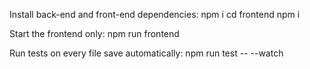 Install back-end and front-end dependencies:
npm i
cd frontend
npm i

Start the frontend only:
npm run frontend

Run tests on every file save automatically:
npm run test -- --watch